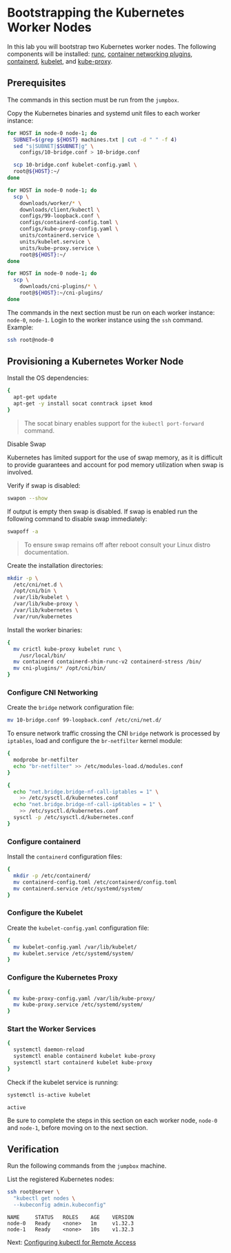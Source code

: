 # Bootstrapping the Kubernetes Worker Nodes

In this lab you will bootstrap two Kubernetes worker nodes. The following components will be installed: [runc](https://github.com/opencontainers/runc), [container networking plugins](https://github.com/containernetworking/cni), [containerd](https://github.com/containerd/containerd), [kubelet](https://kubernetes.io/docs/reference/command-line-tools-reference/kubelet), and [kube-proxy](https://kubernetes.io/docs/concepts/cluster-administration/proxies).

## Prerequisites

The commands in this section must be run from the `jumpbox`.

Copy the Kubernetes binaries and systemd unit files to each worker instance:

```bash
for HOST in node-0 node-1; do
  SUBNET=$(grep ${HOST} machines.txt | cut -d " " -f 4)
  sed "s|SUBNET|$SUBNET|g" \
    configs/10-bridge.conf > 10-bridge.conf

  scp 10-bridge.conf kubelet-config.yaml \
  root@${HOST}:~/
done
```

```bash
for HOST in node-0 node-1; do
  scp \
    downloads/worker/* \
    downloads/client/kubectl \
    configs/99-loopback.conf \
    configs/containerd-config.toml \
    configs/kube-proxy-config.yaml \
    units/containerd.service \
    units/kubelet.service \
    units/kube-proxy.service \
    root@${HOST}:~/
done
```

```bash
for HOST in node-0 node-1; do
  scp \
    downloads/cni-plugins/* \
    root@${HOST}:~/cni-plugins/
done
```

The commands in the next section must be run on each worker instance: `node-0`, `node-1`. Login to the worker instance using the `ssh` command. Example:

```bash
ssh root@node-0
```

## Provisioning a Kubernetes Worker Node

Install the OS dependencies:

```bash
{
  apt-get update
  apt-get -y install socat conntrack ipset kmod
}
```

> The socat binary enables support for the `kubectl port-forward` command.

Disable Swap

Kubernetes has limited support for the use of swap memory, as it is difficult to provide guarantees and account for pod memory utilization when swap is involved.

Verify if swap is disabled:

```bash
swapon --show
```

If output is empty then swap is disabled. If swap is enabled run the following command to disable swap immediately:

```bash
swapoff -a
```

> To ensure swap remains off after reboot consult your Linux distro documentation.

Create the installation directories:

```bash
mkdir -p \
  /etc/cni/net.d \
  /opt/cni/bin \
  /var/lib/kubelet \
  /var/lib/kube-proxy \
  /var/lib/kubernetes \
  /var/run/kubernetes
```

Install the worker binaries:

```bash
{
  mv crictl kube-proxy kubelet runc \
    /usr/local/bin/
  mv containerd containerd-shim-runc-v2 containerd-stress /bin/
  mv cni-plugins/* /opt/cni/bin/
}
```

### Configure CNI Networking

Create the `bridge` network configuration file:

```bash
mv 10-bridge.conf 99-loopback.conf /etc/cni/net.d/
```

To ensure network traffic crossing the CNI `bridge` network is processed by `iptables`, load and configure the `br-netfilter` kernel module:

```bash
{
  modprobe br-netfilter
  echo "br-netfilter" >> /etc/modules-load.d/modules.conf
}
```

```bash
{
  echo "net.bridge.bridge-nf-call-iptables = 1" \
    >> /etc/sysctl.d/kubernetes.conf
  echo "net.bridge.bridge-nf-call-ip6tables = 1" \
    >> /etc/sysctl.d/kubernetes.conf
  sysctl -p /etc/sysctl.d/kubernetes.conf
}
```

### Configure containerd

Install the `containerd` configuration files:

```bash
{
  mkdir -p /etc/containerd/
  mv containerd-config.toml /etc/containerd/config.toml
  mv containerd.service /etc/systemd/system/
}
```

### Configure the Kubelet

Create the `kubelet-config.yaml` configuration file:

```bash
{
  mv kubelet-config.yaml /var/lib/kubelet/
  mv kubelet.service /etc/systemd/system/
}
```

### Configure the Kubernetes Proxy

```bash
{
  mv kube-proxy-config.yaml /var/lib/kube-proxy/
  mv kube-proxy.service /etc/systemd/system/
}
```

### Start the Worker Services

```bash
{
  systemctl daemon-reload
  systemctl enable containerd kubelet kube-proxy
  systemctl start containerd kubelet kube-proxy
}
```

Check if the kubelet service is running:

```bash
systemctl is-active kubelet
```

```text
active
```

Be sure to complete the steps in this section on each worker node, `node-0` and `node-1`, before moving on to the next section.

## Verification

Run the following commands from the `jumpbox` machine.

List the registered Kubernetes nodes:

```bash
ssh root@server \
  "kubectl get nodes \
  --kubeconfig admin.kubeconfig"
```

```
NAME     STATUS   ROLES    AGE    VERSION
node-0   Ready    <none>   1m     v1.32.3
node-1   Ready    <none>   10s    v1.32.3
```

Next: [Configuring kubectl for Remote Access](10-configuring-kubectl.md)
